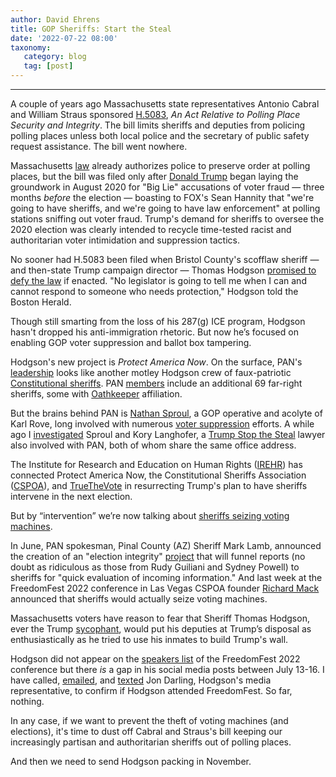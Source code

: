 ```yaml
---
author: David Ehrens
title: GOP Sheriffs: Start the Steal
date: '2022-07-22 08:00'
taxonomy:
   category: blog
   tag: [post]
---
```

---
 
A couple of years ago Massachusetts state representatives Antonio Cabral and William Straus sponsored [H.5083](https://malegislature.gov/Bills/191/HD5270), *An Act Relative to Polling Place Security and Integrity*. The bill limits sheriffs and deputies from policing polling places unless both local police and the secretary of public safety request assistance. The bill went nowhere.

Massachusetts [law](https://www.mass.gov/info-details/mass-general-laws-c54-ss-72#section-72-) already authorizes police to preserve order at polling places, but the bill was filed only after [Donald Trump](https://abcnews.go.com/Politics/trump-police-polling-sites-experts-unlawful/story?id=72529553) began laying the groundwork in August 2020 for "Big Lie" accusations of voter fraud — three months *before* the election — boasting to FOX's Sean Hannity that "we're going to have sheriffs, and we're going to have law enforcement" at polling stations sniffing out voter fraud. Trump's demand for sheriffs to oversee the 2020 election was clearly intended to recycle time-tested racist and authoritarian voter intimidation and suppression tactics.

No sooner had H.5083 been filed when Bristol County's scofflaw sheriff — and then-state Trump campaign director — Thomas Hodgson [promised to defy the law](https://www.bostonherald.com/2020/09/22/sheriff-thomas-hodgson-house-democrats-duel-over-election-day/) if enacted. "No legislator is going to tell me when I can and cannot respond to someone who needs protection," Hodgson told the Boston Herald.

Though still smarting from the loss of his 287(g) ICE program, Hodgson hasn't dropped his anti-immigration rhetoric. But now he’s focused on enabling GOP voter suppression and ballot box tampering.

Hodgson's new project is *Protect America Now*. On the surface, PAN's [leadership](https://protectamericanow.com/leadership/) looks like another motley Hodgson crew of faux-patriotic [Constitutional sheriffs](https://www.nbcnews.com/news/us-news/constitutional-sheriffs-cops-who-think-government-our-greatest-threat-n557381). PAN [members](https://protectamericanow.com/membership/) include an additional 69 far-right sheriffs, some with [Oathkeeper](https://www.cnn.com/2022/04/29/politics/oath-keeper-guilty-seditious-conspiracy-brian-ulrich/index.html) affiliation. 

But the brains behind PAN is [Nathan Sproul](https://www.bizapedia.com/az/protect-america-now.html), a GOP operative and acolyte of Karl Rove, long involved with numerous [voter suppression](https://www.thenation.com/article/archive/gop-quietly-hires-firm-tied-voter-fraud-scandal-work-battleground-states/) efforts. A while ago I [investigated](https://ehrens.substack.com/p/hodgson-supremacy-1) Sproul and Kory Langhofer, a [Trump Stop the Steal](https://lawandcrime.com/2020-election/trump-campaign-lawyer-caught-using-his-business-partner-as-witness-in-sharpiegate-case/) lawyer also involved with PAN, both of whom share the same office address.

The Institute for Research and Education on Human Rights ([IREHR](https://www.irehr.org/2022/07/09/cspoa-to-boost-sheriffs-election-fraud-project-at-freedom-fest/)) has connected Protect America Now, the Constitutional Sheriffs Association ([CSPOA](https://www.adl.org/resources/report/constitutional-sheriffs-and-peace-officers-association-cspoa-and-richard-mack-how)), and [TrueTheVote](https://revealnews.org/article/true-the-vote-big-lie-election-fraud/) in resurrecting Trump's plan to have sheriffs intervene in the next election.

But by “intervention” we’re now talking about [sheriffs seizing voting machines](https://www.dailykos.com/stories/2022/7/14/2110352/-Trumpists-team-up-with-far-right-constitutional-sheriffs-to-promote-plan-to-seize-voting-machines).

In June, PAN spokesman, Pinal County (AZ) Sheriff Mark Lamb, announced the creation of an "election integrity" [project](https://www.truethevote.org/protectamerica-vote-citizens-and-sheriffs/) that will funnel reports (no doubt as ridiculous as those from Rudy Guiliani and Sydney Powell) to sheriffs for "quick evaluation of incoming information." And last week at the FreedomFest 2022 conference in Las Vegas CSPOA founder [Richard Mack](https://www.irehr.org/2022/07/09/cspoa-to-boost-sheriffs-election-fraud-project-at-freedom-fest/) announced that sheriffs would actually seize voting machines.

Massachusetts voters have reason to fear that Sheriff Thomas Hodgson, ever the Trump [sycophant](https://www.cbsnews.com/boston/news/president-trump-executive-order-police-sheriff-hodgson/), would put his deputies at Trump’s disposal as enthusiastically as he tried to use his inmates to build Trump's wall.

Hodgson did not appear on the [speakers list](https://freedomfest2022.sched.com/directory/speakers) of the FreedomFest 2022 conference but there *is* a gap in his social media posts between July 13-16. I have called, [emailed](https://app.box.com/s/10vg3go37fs58aw1509rh2h7qy14vx4h), and [texted](https://app.box.com/s/144p53k68v7woddbk0k8gst4dktuiyu0) Jon Darling, Hodgson's media representative, to confirm if Hodgson attended FreedomFest. So far, nothing.

In any case, if we want to prevent the theft of voting machines (and elections), it's time to dust off Cabral and Straus's bill keeping our increasingly partisan and authoritarian sheriffs out of polling places.

And then we need to send Hodgson packing in November.

